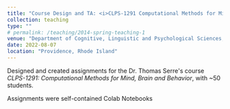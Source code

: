 ```yaml
---
title: "Course Design and TA: <i>CLPS-1291 Computational Methods for Mind, Brain and Behavior</i>"
collection: teaching
type: ""
# permalink: /teaching/2014-spring-teaching-1
venue: "Department of Cognitive, Linguistic and Psychological Sciences, Brown University"
date: 2022-08-07
location: "Providence, Rhode Island"
---
```


Designed and created assignments for the Dr. Thomas Serre's course <em>CLPS-1291: Computational Methods for Mind, Brain and Behavior</em>, with ~50 students.

Assignments were self-contained Colab Notebooks 